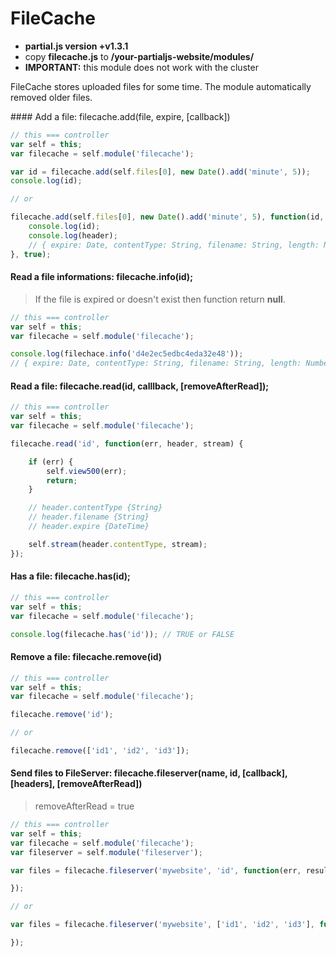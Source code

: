 # FileCache

- __partial.js version +v1.3.1__
- copy **filecache.js** to __/your-partialjs-website/modules/__
- __IMPORTANT:__ this module does not work with the cluster

FileCache stores uploaded files for some time. The module automatically removed older files.

#### Add a file: filecache.add(file, expire, [callback])

```js
// this === controller
var self = this;
var filecache = self.module('filecache');

var id = filecache.add(self.files[0], new Date().add('minute', 5));
console.log(id);

// or

filecache.add(self.files[0], new Date().add('minute', 5), function(id, header) {
	console.log(id);
	console.log(header);
	// { expire: Date, contentType: String, filename: String, length: Number, width: Number, height: Number }
}, true);
```

#### Read a file informations: filecache.info(id);

> If the file is expired or doesn't exist then function return __null__.

```js
// this === controller
var self = this;
var filecache = self.module('filecache');

console.log(filechace.info('d4e2ec5edbc4eda32e48'));
// { expire: Date, contentType: String, filename: String, length: Number, width: Number, height: Number }

```

#### Read a file: filecache.read(id, calllback, [removeAfterRead]);

```js
// this === controller
var self = this;
var filecache = self.module('filecache');

filecache.read('id', function(err, header, stream) {

	if (err) {
		self.view500(err);
		return;
	}

	// header.contentType {String}
	// header.filename {String}
	// header.expire {DateTime}

	self.stream(header.contentType, stream);
});
```

#### Has a file: filecache.has(id);

```js
// this === controller
var self = this;
var filecache = self.module('filecache');

console.log(filecache.has('id')); // TRUE or FALSE
```

#### Remove a file: filecache.remove(id)

```js
// this === controller
var self = this;
var filecache = self.module('filecache');

filecache.remove('id');

// or

filecache.remove(['id1', 'id2', 'id3']);
```

#### Send files to FileServer: filecache.fileserver(name, id, [callback], [headers], [removeAfterRead])

> removeAfterRead = true

```js
// this === controller
var self = this;
var filecache = self.module('filecache');
var fileserver = self.module('fileserver');

var files = filecache.fileserver('mywebsite', 'id', function(err, result) {

});

// or

var files = filecache.fileserver('mywebsite', ['id1', 'id2', 'id3'], function(err, result) {

});
```